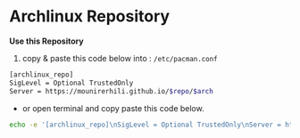 # Archlinux Repository
**Use this Repository**

1. copy & paste this code below into : ``/etc/pacman.conf``
```sh
[archlinux_repo]
SigLevel = Optional TrustedOnly
Server = https://mounirerhili.github.io/$repo/$arch
```
* or open terminal and copy paste this code below.
```sh
echo -e '[archlinux_repo]\nSigLevel = Optional TrustedOnly\nServer = https://mounirerhili.github.io/$repo/$arch' | sudo tee -a /etc/pacman.conf && sudo pacman -Syyy
```